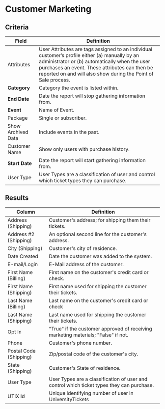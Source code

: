 # Customer Marketing

## Criteria

| **Field** | **Definition** |
| --- | --- |
| Attributes | User Attributes are tags assigned to an individual customer’s profile either (a) manually by an administrator or (b) automatically when the user purchases an event. These attributes can then be reported on and will also show during the Point of Sale process.|
| **Category** | Category the event is listed within. |
| **End Date** | Date the report will stop gathering information from. |
| **Event** |Name of Event.|
| Package | Single or subscriber.|
| Show Archived Data | Include events in the past.|
| Customer Name | Show only users with purchase history. |
| **Start Date** | Date the report will start gathering information from. |
| User Type | User Types are a classification of user and control which ticket types they can purchase. |

## Results

| **Column** | **Definition** |
| --- | --- |
| Address \(Shipping\) |  Customer's address; for shipping them their tickets.|
| Address \#2 \(Shipping\) | An optional second line for the customer's address. |
| City \(Shipping\) | Customer's city of residence.|
| Date Created | Date the customer was added to the system.|
| E-mail/Login | E-Mail address of the customer. |
| First Name \(Billing\) | First name on the customer's credit card or check.|
| First Name \(Shipping\) | First name used for shipping the customer their tickets.|
| Last Name \(Billing\) | Last name on the customer's credit card or check|
| Last Name \(Shipping\) | Last name used for shipping the customer their tickets.|
| Opt In | "True" if the customer approved of receiving marketing materials; "False" if not.|
| Phone | Customer's phone number.|
| Postal Code \(Shipping\) | Zip/postal code of the customer's city.|
| State \(Shipping\) | Customer's State of residence.|
| User Type | User Types are a classification of user and control which ticket types they can purchase. |
| UTIX Id | Unique identifying number of user in UniversityTickets |

